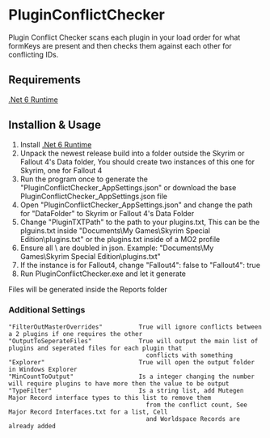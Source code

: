 # PluginConflictChecker
Plugin Conflict Checker scans each plugin in your load order for what formKeys are present and then checks them against each other for conflicting IDs.

## Requirements
[.Net 6 Runtime](https://dotnet.microsoft.com/en-us/download/dotnet/6.0)

## Installion & Usage
1. Install [.Net 6 Runtime](https://dotnet.microsoft.com/en-us/download/dotnet/6.0)
2. Unpack the newest release build into a folder outside the Skyrim or Fallout 4's Data folder, You should create two instances of this one for Skyrim, one for Fallout 4
3. Run the program once to generate the "PluginConflictChecker_AppSettings.json" or download the base PluginConflictChecker_AppSettings.json file
4. Open "PluginConflictChecker_AppSettings.json" and change the path for "DataFolder" to Skyrim or Fallout 4's Data Folder
5. Change "PluginTXTPath" to the path to your plugins.txt, This can be the plguins.txt inside "Documents\My Games\Skyrim Special Edition\plugins.txt" or the plugins.txt inside of a MO2 profile
6. Ensure all \ are doubled in json. Example: "Documents\\My Games\\Skyrim Special Edition\\plugins.txt"
7. If the instance is for Fallout4, change "Fallout4": false to "Fallout4": true 
8. Run PluginConflictChecker.exe and let it generate

Files will be generated inside the Reports folder

### Additional Settings
```
"FilterOutMasterOverrides"          True will ignore conflicts between a 2 plugins if one requires the other
"OutputToSeperateFiles"             True will output the main list of plugins and seperated files for each plugin that
                                      conflicts with something
"Explorer"                          True will open the output folder in Windows Explorer
"MinCountToOutput"                  Is a integer changing the number will require plugins to have more then the value to be output
"TypeFilter"                        Is a string list, add Mutegen Major Record interface types to this list to remove them
                                      from the conflict count, See Major Record Interfaces.txt for a list, Cell
                                      and Worldspace Records are already added
```

